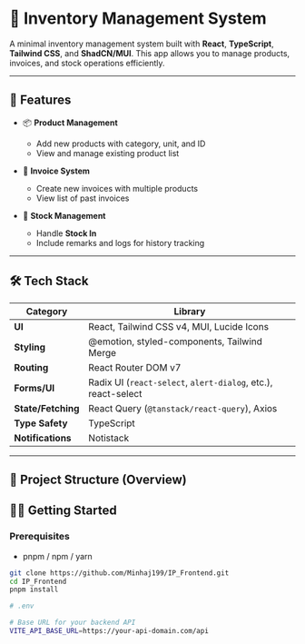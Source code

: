 # 🧾 Inventory Management System

A minimal inventory management system built with **React**, **TypeScript**, **Tailwind CSS**, and **ShadCN/MUI**. This app allows you to manage products, invoices, and stock operations efficiently.

---

## 🚀 Features

- 📦 **Product Management**
  - Add new products with category, unit, and ID
  - View and manage existing product list

- 🧾 **Invoice System**
  - Create new invoices with multiple products
  - View list of past invoices

- 🔁 **Stock Management**
  - Handle **Stock In**
  - Include remarks and logs for history tracking

---

## 🛠️ Tech Stack

| Category | Library |
|---------|---------|
| **UI** | React, Tailwind CSS v4, MUI, Lucide Icons |
| **Styling** | @emotion, styled-components, Tailwind Merge |
| **Routing** | React Router DOM v7 |
| **Forms/UI** | Radix UI (`react-select`, `alert-dialog`, etc.), react-select |
| **State/Fetching** | React Query (`@tanstack/react-query`), Axios |
| **Type Safety** | TypeScript |
| **Notifications** | Notistack |

---

## 📂 Project Structure (Overview)

## 🧑‍💻 Getting Started

### Prerequisites

- pnpm / npm / yarn

```bash
git clone https://github.com/Minhaj199/IP_Frontend.git
cd IP_Frontend
pnpm install

# .env

# Base URL for your backend API
VITE_API_BASE_URL=https://your-api-domain.com/api